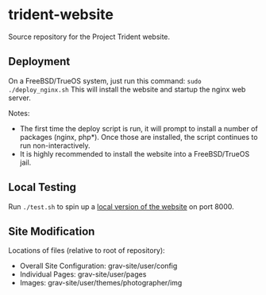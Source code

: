 # trident-website
Source repository for the Project Trident website.

## Deployment
On a FreeBSD/TrueOS system, just run this command:
`sudo ./deploy_nginx.sh`
This will install the website and startup the nginx web server.

Notes:
* The first time the deploy script is run, it will prompt to install a number of packages (nginx, php*). Once those are installed, the script continues to run non-interactively.
* It is highly recommended to install the website into a FreeBSD/TrueOS jail.

## Local Testing
Run `./test.sh` to spin up a [local version of the website](http://localhost:8000) on port 8000.

## Site Modification
Locations of files (relative to root of repository):
* Overall Site Configuration: grav-site/user/config
* Individual Pages: grav-site/user/pages
* Images: grav-site/user/themes/photographer/img
